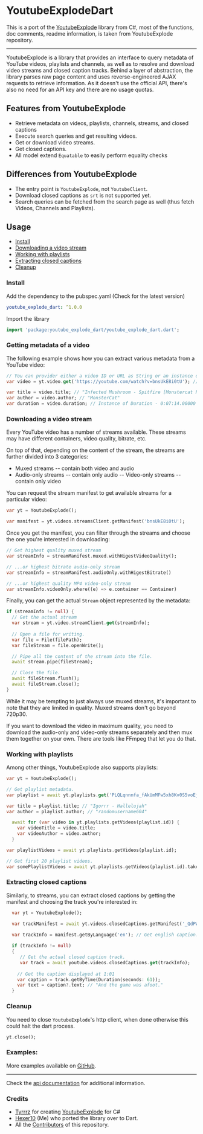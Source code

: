 # YoutubeExplodeDart
This is a port of the [YoutubeExplode] library from C#, most of the functions, doc comments, readme information, is taken from YoutubeExplode repository.

---

YoutubeExplode is a library that provides an interface to query metadata of YouTube videos, playlists and channels, as well as to resolve and download video streams and closed caption tracks. Behind a layer of abstraction, the library parses raw page content and uses reverse-engineered AJAX requests to retrieve information. As it doesn't use the official API, there's also no need for an API key and there are no usage quotas.

## Features from YoutubeExplode

- Retrieve metadata on videos, playlists, channels, streams, and closed captions
- Execute search queries and get resulting videos.
- Get or download video streams.
- Get closed captions.
- All model extend `Equatable` to easily perform equality checks 

## Differences from YoutubeExplode

- The entry point is `YoutubeExplode`, not `YoutubeClient`.
- Download closed captions as `srt` is not supported yet.
- Search queries can be fetched from the search page as well (thus fetch Videos, Channels and Playlists).

## Usage
- [Install](#install)
- [Downloading a video stream](#downloading-a-video-stream)
- [Working with playlists](#working-with-playlists)
- [Extracting closed captions](#extracting-closed-captions)
- [Cleanup](#cleanup)

### Install

Add the dependency to the pubspec.yaml (Check for the latest version)
```yaml
youtube_explode_dart: ^1.0.0
```

Import the library
```dart
import 'package:youtube_explode_dart/youtube_explode_dart.dart';
```

### Getting metadata of a video
 The following example shows how you can extract various metadata from a YouTube video:

```dart
// You can provider either a video ID or URL as String or an instance of `VideoId`.
var video = yt.video.get('https://youtube.com/watch?v=bnsUkE8i0tU'); // Returns a Video instance.

var title = video.title; // "Infected Mushroom - Spitfire [Monstercat Release]"
var author = video.author; // "MonsterCat"
var duration = video.duration; // Instance of Duration - 0:07:14.00000
```

### Downloading a video stream
Every YouTube video has a number of streams available. These streams may have different containers, video quality, bitrate, etc.

On top of that, depending on the content of the stream, the streams are further divided into 3 categories:
- Muxed streams -- contain both video and audio
- Audio-only streams -- contain only audio
-- Video-only streams -- contain only video

You can request the stream manifest to get available streams for a particular video:


```dart
var yt = YoutubeExplode();

var manifest = yt.videos.streamsClient.getManifest('bnsUkE8i0tU');
```

Once you get the manifest, you can filter through the streams and choose the one you're interested in downloading:

```dart
// Get highest quality muxed stream
var streamInfo = streamManifest.muxed.withHigestVideoQuality();

// ...or highest bitrate audio-only stream
var streamInfo = streamManifest.audioOnly.withHigestBitrate()

// ...or highest quality MP4 video-only stream
var streamInfo.videoOnly.where((e) => e.container == Container)
```

Finally, you can get the actual `Stream` object represented by the metadata:

```dart
if (streamInfo != null) {
  // Get the actual stream
  var stream = yt.video.streamClient.get(streamInfo);
  
  // Open a file for writing.
  var file = File(filePath);
  var fileStream = file.openWrite();

  // Pipe all the content of the stream into the file.
  await stream.pipe(fileStream);

  // Close the file.
  await fileStream.flush();
  await fileStream.close();
}
```

While it may be tempting to just always use muxed streams, it's important to note that they are limited in quality. Muxed streams don't go beyond 720p30.

If you want to download the video in maximum quality, you need to download the audio-only and video-only streams separately and then mux them together on your own. There are tools like FFmpeg that let you do that.

### Working with playlists
Among other things, YoutubeExplode also supports playlists:
```dart
var yt = YoutubeExplode();

// Get playlist metadata.
var playlist = await yt.playlists.get('PLQLqnnnfa_fAkUmMFw5xh8Kv0S5voEjC9');

var title = playlist.title; // "Igorrr - Hallelujah"
var author = playlist.author; // "randomusername604"

  await for (var video in yt.playlists.getVideos(playlist.id)) {
    var videoTitle = video.title;
    var videoAuthor = video.author;
  }

var playlistVideos = await yt.playlists.getVideos(playlist.id);

// Get first 20 playlist videos.
var somePlaylistVideos = await yt.playlists.getVideos(playlist.id).take(20);
```

### Extracting closed captions
Similarly, to streams, you can extract closed captions by getting the manifest and choosing the track you're interested in:

```dart
  var yt = YoutubeExplode();

  var trackManifest = await yt.videos.closedCaptions.getManifest('_QdPW8JrYzQ')

  var trackInfo = manifest.getByLanguage('en'); // Get english caption.
  
  if (trackInfo != null)
  {
     // Get the actual closed caption track.
     var track = await youtube.videos.closedCaptions.get(trackInfo);
      
    // Get the caption displayed at 1:01
    var caption = track.getByTime(Duration(seconds: 61));
    var text = caption?.text; // "And the game was afoot."
  }
```

### Cleanup
You need to close `YoutubeExplode`'s http client, when done otherwise this could halt the dart process.


```dart
yt.close();
```

### Examples:

More examples available on [GitHub][Examples].

---


Check the [api documentation][API] for additional information.

### Credits

- [Tyrrrz] for creating [YoutubeExplode] for C#
- [Hexer10] (Me) who ported the library over to Dart.
- All the [Contributors] of this repository.

[YoutubeExplode]: https://github.com/Tyrrrz/YoutubeExplode/
[API]: https://pub.dev/documentation/youtube_explode_dart/latest/youtube_explode/youtube_explode-library.html
[Examples]: https://github.com/Hexer10/youtube_explode_dart/tree/master/example
[Tyrrrz]: https://github.com/Tyrrrz/
[Hexer10]: https://github.com/Hexer10/
[Contributors]: https://github.com/Hexer10/youtube_explode_dart/graphs/contributors